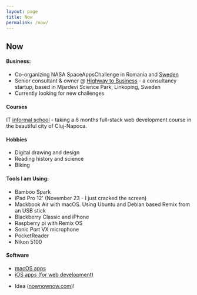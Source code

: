 ```yaml
---
layout: page
title: Now
permalink: /now/
---
```

## Now

#### Business:
- Co-organizing NASA SpaceAppsChallenge in Romania and [Sweden](http://www.navita.space)
- Senior consultant & owner @ [Highway to Business](http://www.highway.business) - a consultancy startup, based in Mjardevi Science Park, Linkoping, Sweden
- Currently looking for new challenges

#### Courses
IT [informal school](http://scoalainformala.ro) - taking a 6 months full-stack web development course in the beautiful city of Cluj-Napoca.

#### Hobbies
- Digital drawing and design
- Reading history and science
- Biking

#### Tools I am Using:

- Bamboo Spark
- iPad Pro 12' (November 23 - I just cracked the screen)
- Mackbook Air with macOS. Using Ubuntu and Debian based Remix from an USB stick
- Blackberry Classic and iPhone
- Raspberry pi with Remix OS
- Sonic Port VX microphone
- PocketReader
- Nikon 5100

#### Software
- [macOS apps](http://alin.space/posts/macos-apps/)
- [iOS apps (for web development)](http://alin.space/posts/webdevelopment-on-ios/)

* Idea ([nownownow.com](http://nownownow.com))!
